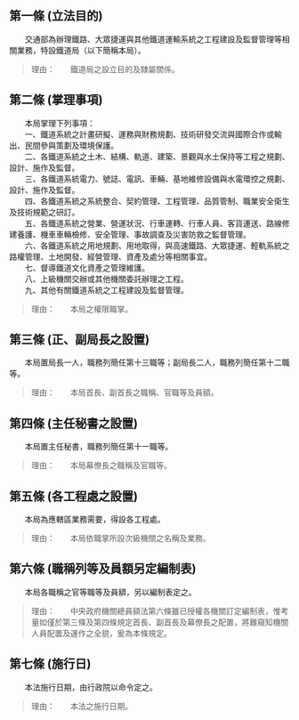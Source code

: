 第一條 (立法目的)
-----------------
　　交通部為辦理鐵路、大眾捷運與其他鐵道運輸系統之工程建設及監督管理等相關業務，特設鐵道局（以下簡稱本局）。  
> 理由：　　鐵道局之設立目的及隸屬關係。



第二條 (掌理事項)
-----------------
　　本局掌理下列事項：  
　　一、鐵道系統之計畫研擬、運務與財務規劃、技術研發交流與國際合作或輸出、民間參與策劃及環境保護。  
　　二、各鐵道系統之土木、結構、軌道、建築、景觀與水土保持等工程之規劃、設計、施作及監督。  
　　三、各鐵道系統電力、號誌、電訊、車輛、基地維修設備與水電環控之規劃、設計、施作及監督。  
　　四、各鐵道系統之系統整合、契約管理、工程管理、品質管制、職業安全衛生及技術規範之研訂。  
　　五、各鐵道系統之營業、營運狀況、行車運轉、行車人員、客貨運送、路線修建養護、機車車輛檢修、安全管理、事故調查及災害防救之監督管理。  
　　六、各鐵道系統之用地規劃、用地取得，與高速鐵路、大眾捷運、輕軌系統之路權管理、土地開發、經營管理、資產及處分等相關事宜。  
　　七、督導鐵道文化資產之管理維護。  
　　八、上級機關交辦或其他機關委託辦理之工程。  
　　九、其他有關鐵道系統之工程建設及監督管理。  
> 理由：　　本局之權限職掌。



第三條 (正、副局長之設置)
-------------------------
　　本局置局長一人，職務列簡任第十三職等；副局長二人，職務列簡任第十二職等。  
> 理由：　　本局首長、副首長之職稱、官職等及員額。



第四條 (主任秘書之設置)
-----------------------
　　本局置主任秘書，職務列簡任第十一職等。  
> 理由：　　本局幕僚長之職稱及官職等。



第五條 (各工程處之設置)
-----------------------
　　本局為應轄區業務需要，得設各工程處。  
> 理由：　　本局依職掌所設次級機關之名稱及業務。



第六條 (職稱列等及員額另定編制表)
---------------------------------
　　本局各職稱之官等職等及員額，另以編制表定之。  
> 理由：　　中央政府機關總員額法第六條雖已授權各機關訂定編制表，惟考量如僅於第三條及第四條規定首長、副首長及幕僚長之配置，將難窺知機關人員配置及運作之全貌，爰為本條規定。



第七條 (施行日)
---------------
　　本法施行日期，由行政院以命令定之。  
> 理由：　　本法之施行日期。